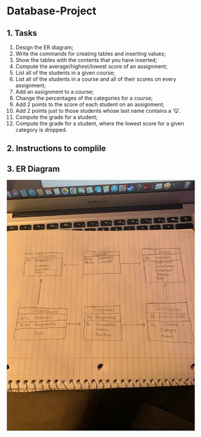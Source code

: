 # Database-Project

## 1. Tasks

1. Design the ER diagram;
2. Write the commands for creating tables and inserting values;
3. Show the tables with the contents that you have inserted;
4. Compute the average/highest/lowest score of an assignment;
5. List all of the students in a given course;
6. List all of the students in a course and all of their scores on every assignment;
7. Add an assignment to a course;
8. Change the percentages of the categories for a course;
9. Add 2 points to the score of each student on an assignment;
10. Add 2 points just to those students whose last name contains a ‘Q’.
11. Compute the grade for a student;
12. Compute the grade for a student, where the lowest score for a given category is dropped.


## 2. Instructions to complile


## 3. ER Diagram

![Image](IMG_4618.jpeg)
